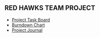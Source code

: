 ## RED HAWKS TEAM PROJECT

- [Project Task Board](#https://github.com/gopinathsjsu/team-project-red-hawks/projects/1)
- [Burndown Chart](#https://docs.google.com/spreadsheets/d/1Wyizl0sSDdajGm16jL3CTi_orAKWzwJksaXJzimVuZo/edit?usp=sharing)
- [Project Journal](#https://github.com/gopinathsjsu/team-project-red-hawks/)
